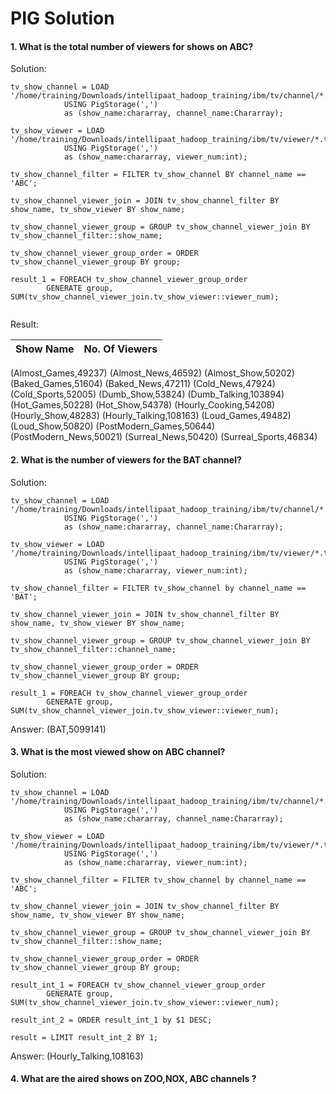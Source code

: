 PIG Solution
========

#### 1. What is the total number of viewers for shows on ABC?

Solution:

```
tv_show_channel = LOAD '/home/training/Downloads/intellipaat_hadoop_training/ibm/tv/channel/*.txt' 
			USING PigStorage(',') 
			as (show_name:chararray, channel_name:Chararray);

tv_show_viewer = LOAD '/home/training/Downloads/intellipaat_hadoop_training/ibm/tv/viewer/*.txt' 
			USING PigStorage(',') 
			as (show_name:chararray, viewer_num:int);

tv_show_channel_filter = FILTER tv_show_channel BY channel_name == 'ABC';

tv_show_channel_viewer_join = JOIN tv_show_channel_filter BY show_name, tv_show_viewer BY show_name;

tv_show_channel_viewer_group = GROUP tv_show_channel_viewer_join BY tv_show_channel_filter::show_name;

tv_show_channel_viewer_group_order = ORDER tv_show_channel_viewer_group BY group;

result_1 = FOREACH tv_show_channel_viewer_group_order 
		GENERATE group, SUM(tv_show_channel_viewer_join.tv_show_viewer::viewer_num);


```

Result:

| Show Name	|No. Of Viewers|
|---------------|--------------|

(Almost_Games,49237)
(Almost_News,46592)
(Almost_Show,50202)
(Baked_Games,51604)
(Baked_News,47211)
(Cold_News,47924)
(Cold_Sports,52005)
(Dumb_Show,53824)
(Dumb_Talking,103894)
(Hot_Games,50228)
(Hot_Show,54378)
(Hourly_Cooking,54208)
(Hourly_Show,48283)
(Hourly_Talking,108163)
(Loud_Games,49482)
(Loud_Show,50820)
(PostModern_Games,50644)
(PostModern_News,50021)
(Surreal_News,50420)
(Surreal_Sports,46834)

#### 2. What is the number of viewers for the BAT channel?


Solution:

```
tv_show_channel = LOAD '/home/training/Downloads/intellipaat_hadoop_training/ibm/tv/channel/*.txt' 
			USING PigStorage(',') 
			as (show_name:chararray, channel_name:Chararray);

tv_show_viewer = LOAD '/home/training/Downloads/intellipaat_hadoop_training/ibm/tv/viewer/*.txt' 
			USING PigStorage(',') 
			as (show_name:chararray, viewer_num:int);

tv_show_channel_filter = FILTER tv_show_channel by channel_name == 'BAT';

tv_show_channel_viewer_join = JOIN tv_show_channel_filter BY show_name, tv_show_viewer BY show_name;

tv_show_channel_viewer_group = GROUP tv_show_channel_viewer_join BY tv_show_channel_filter::channel_name;

tv_show_channel_viewer_group_order = ORDER tv_show_channel_viewer_group BY group;

result_1 = FOREACH tv_show_channel_viewer_group_order 
		GENERATE group, SUM(tv_show_channel_viewer_join.tv_show_viewer::viewer_num);
```

Answer:
(BAT,5099141)

#### 3. What is the most viewed show on ABC channel?

Solution:

```
tv_show_channel = LOAD '/home/training/Downloads/intellipaat_hadoop_training/ibm/tv/channel/*.txt' 
			USING PigStorage(',') 
			as (show_name:chararray, channel_name:Chararray);

tv_show_viewer = LOAD '/home/training/Downloads/intellipaat_hadoop_training/ibm/tv/viewer/*.txt' 
			USING PigStorage(',') 
			as (show_name:chararray, viewer_num:int);

tv_show_channel_filter = FILTER tv_show_channel by channel_name == 'ABC';

tv_show_channel_viewer_join = JOIN tv_show_channel_filter BY show_name, tv_show_viewer BY show_name;

tv_show_channel_viewer_group = GROUP tv_show_channel_viewer_join BY tv_show_channel_filter::show_name;

tv_show_channel_viewer_group_order = ORDER tv_show_channel_viewer_group BY group;

result_int_1 = FOREACH tv_show_channel_viewer_group_order 
		GENERATE group, SUM(tv_show_channel_viewer_join.tv_show_viewer::viewer_num);

result_int_2 = ORDER result_int_1 by $1 DESC;

result = LIMIT result_int_2 BY 1;
```

Answer:
(Hourly_Talking,108163)

#### 4. What are the aired shows on ZOO,NOX, ABC channels ?


